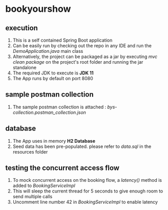 # bookyourshow
## execution
1. This is a self contained Spring Boot application
2. Can be easily run by checking out the repo in any IDE and run the *DemoApplication.java* main class
3. Alternatively, the project can be packaged as a jar by executing *mvc clean package* on the project's root folder and running the jar standalone
4. The required JDK to execute is **JDK 11**
5. The App runs by default on port 8080

## sample postman collection
1. The sample postman collection is attached : *bys-collection.postman_collection.json*

## database
1. The App uses in memory **H2 Database**
2. Seed data has been pre-populated. please refer to *data.sql* in the resources folder

## testing the concurrent access flow
1. To mock concurrent access on the booking flow, a *latency()* method is added to *BookingServiceImpl*
2. This will sleep the current thread for 5 seconds to give enough room to send multiple calls 
3. Uncomment line number 42 in *BookingServiceImpl* to enable latency
